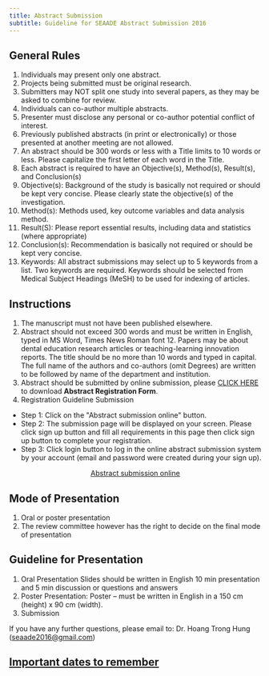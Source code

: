 ```yaml
---
title: Abstract Submission
subtitle: Guideline for SEAADE Abstract Submission 2016
---
```


## General Rules

1. Individuals may present only one abstract.
2. Projects being submitted must be original research.
3. Submitters may NOT split one study into several papers, as they may be asked to combine for review.
4. Individuals can co-author multiple abstracts.
5. Presenter must disclose any personal or co-author potential conflict of interest.
6. Previously published abstracts (in print or electronically) or those presented at another meeting are not allowed.
7. An abstract should be 300 words or less with a Title limits to 10 words or less. Please capitalize the first letter of each word in the Title.
8. Each abstract is required to have an Objective(s), Method(s), Result(s), and Conclusion(s)
9. Objective(s): Background of the study is basically not required or should be kept very concise. Please clearly state the objective(s) of the investigation.
10. Method(s): Methods used, key outcome variables and data analysis method.
11. Result(S): Please report essential results, including data and statistics (where appropriate)
12. Conclusion(s): Recommendation is basically not required or should be kept very concise.
13. Keywords: All abstract submissions may select up to 5 keywords from a list. Two keywords are required. Keywords should be selected from Medical Subject Headings (MeSH) to be used for indexing of articles.

## Instructions

1. The manuscript must not have been published elsewhere.
2. Abstract should not exceed 300 words and must be written in English, typed in MS Word, Times News Roman font 12. Papers may be about dental education research articles or teaching-learning innovation reports. The title should be no more than 10 words and typed in capital. The full name of the authors and co-authors (omit Degrees) are written to be followed by name of the department and institution.
3. Abstract should be submitted by online submission, please [CLICK HERE](http://seaade2016.org/uploads/documents/SEAADE2016-Abstract-Registration-Form.doc) to download **Abstract Registration Form**.
4. Registration Guideline Submission

- Step 1: Click on the "Abstract submission online" button.
- Step 2: The submission page will be displayed on your screen. Please click sign up button and fill all requirements in this page then click sign up button to complete your registration.
- Step 3: Click login button to log in the online abstract submission system by your account (email and password were created during your sign up).

<center>
  <a
    class="btn btn-lg btn-black"
    href="http://reg2.dmc.com.vn/Guide.aspx"
    target="_blank"
  >
    Abstract submission online
  </a>
</center>

## Mode of Presentation

1. Oral or poster presentation
2. The review committee however has the right to decide on the final mode of presentation

## Guideline for Presentation

1. Oral Presentation
Slides should be written in English
10 min presentation and 5 min discussion or questions and answers
2. Poster Presentation: Poster – must be written in English in a 150 cm (height) x 90 cm (width).
3. Submission

If you have any further questions, please email to: Dr. Hoang Trong Hung (seaade2016@gmail.com)

## [Important dates to remember](/important-date/)

